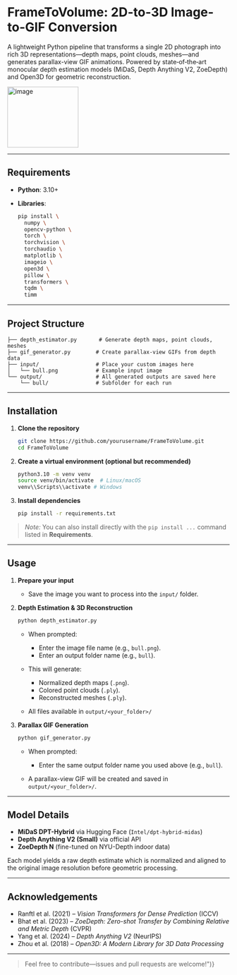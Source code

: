 # FrameToVolume: 2D-to-3D Image-to-GIF Conversion

A lightweight Python pipeline that transforms a single 2D photograph into rich 3D representations—depth maps, point clouds, meshes—and generates parallax-view GIF animations. Powered by state‑of‑the‑art monocular depth estimation models (MiDaS, Depth Anything V2, ZoeDepth) and Open3D for geometric reconstruction.

<img width="161" height="138" alt="image" src="https://github.com/user-attachments/assets/db1cafe4-8bdb-47d1-bc31-14f7b930d82b" />


---

## Requirements

* **Python**: 3.10+
* **Libraries**:

  ```bash
  pip install \
    numpy \
    opencv-python \
    torch \
    torchvision \
    torchaudio \
    matplotlib \
    imageio \
    open3d \
    pillow \
    transformers \
    tqdm \
    timm
  ```

---

## Project Structure

```
├── depth_estimator.py       # Generate depth maps, point clouds, meshes
├── gif_generator.py        # Create parallax-view GIFs from depth data
├── input/                  # Place your custom images here
│   └── bull.png            # Example input image
└── output/                 # All generated outputs are saved here
    └── bull/               # Subfolder for each run
```

---

## Installation

1. **Clone the repository**

   ```bash
   git clone https://github.com/yourusername/FrameToVolume.git
   cd FrameToVolume
   ```

2. **Create a virtual environment (optional but recommended)**

   ```bash
   python3.10 -m venv venv
   source venv/bin/activate  # Linux/macOS
   venv\\Scripts\\activate # Windows
   ```

3. **Install dependencies**

   ```bash
   pip install -r requirements.txt
   ```

> *Note:* You can also install directly with the `pip install ...` command listed in **Requirements**.

---

## Usage

1. **Prepare your input**

   * Save the image you want to process into the `input/` folder.

2. **Depth Estimation & 3D Reconstruction**

   ```bash
   python depth_estimator.py
   ```

   * When prompted:

     * Enter the image file name (e.g., `bull.png`).
     * Enter an output folder name (e.g., `bull`).
   * This will generate:

     * Normalized depth maps (`.png`).
     * Colored point clouds (`.ply`).
     * Reconstructed meshes (`.ply`).
   * All files available in `output/<your_folder>/`

3. **Parallax GIF Generation**

   ```bash
   python gif_generator.py
   ```

   * When prompted:

     * Enter the same output folder name you used above (e.g., `bull`).
   * A parallax-view GIF will be created and saved in `output/<your_folder>/`.

---

## Model Details

* **MiDaS DPT-Hybrid** via Hugging Face (`Intel/dpt-hybrid-midas`)
* **Depth Anything V2 (Small)** via official API
* **ZoeDepth N** (fine-tuned on NYU-Depth indoor data)

Each model yields a raw depth estimate which is normalized and aligned to the original image resolution before geometric processing.

---

## Acknowledgements

* Ranftl et al. (2021) – *Vision Transformers for Dense Prediction* (ICCV)
* Bhat et al. (2023) – *ZoeDepth: Zero-shot Transfer by Combining Relative and Metric Depth* (CVPR)
* Yang et al. (2024) – *Depth Anything V2* (NeurIPS)
* Zhou et al. (2018) – *Open3D: A Modern Library for 3D Data Processing*

---

> Feel free to contribute—issues and pull requests are welcome!")}

